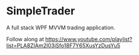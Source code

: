 # SimpleTrader
A full stack WPF MVVM trading application.

Follow along at https://www.youtube.com/playlist?list=PLA8ZIAm2I03jSfo18F7Y65XusYzDusYu5
